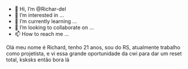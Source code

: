 - 👋 Hi, I’m @Richar-del
- 👀 I’m interested in ...
- 🌱 I’m currently learning ...
- 💞️ I’m looking to collaborate on ...
- 📫 How to reach me ...

<!---
Richar-del/Richar-del is a ✨ special ✨ repository because its `README.md` (this file) appears on your GitHub profile.
You can click the Preview link to take a look at your changes.
--->
Olá meu nome é Richard, tenho 21 anos, sou do RS, atualmente trabalho como projetista, e vi essa grande oportunidade da cwi para dar um reset total, ksksks então bora lá 
